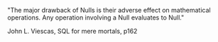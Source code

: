 "The major drawback of Nulls is their adverse effect on mathematical operations. Any operation involving a Null evaluates to Null."

John L. Viescas, SQL for mere mortals, p162